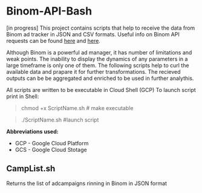 # Binom-API-Bash
[in progress]
This project contains scripts that help to receive the data from Binom ad tracker in JSON and CSV formats. Useful info on Binom API requests can be found [here](https://docs.binom.org/api.php) and [here](https://documenter.getpostman.com/view/4002000/RVu7Dnr4). 

Although Binom is a powerful ad manager, it has number of limitations and weak points. The inability to display the dynamics of any parameters in a large timeframe is only one of them. The following scripts help to curl the available data and prapare it for further transformations. The recieved outputs can be be aggregated and enriched to be used in further analythis.

All scripts are written to be executable in Cloud Shell (GCP)
To launch script print in Shell: 
>chmod +x ScriptName.sh # make executable

>./ScriptName.sh #launch script

**Abbreviations used:**
  - GCP - Google Cloud Platform
  - GCS - Google Cloud Stotage

## CampList.sh
Returns the list of adcampaigns rinning in Binom in JSON format
